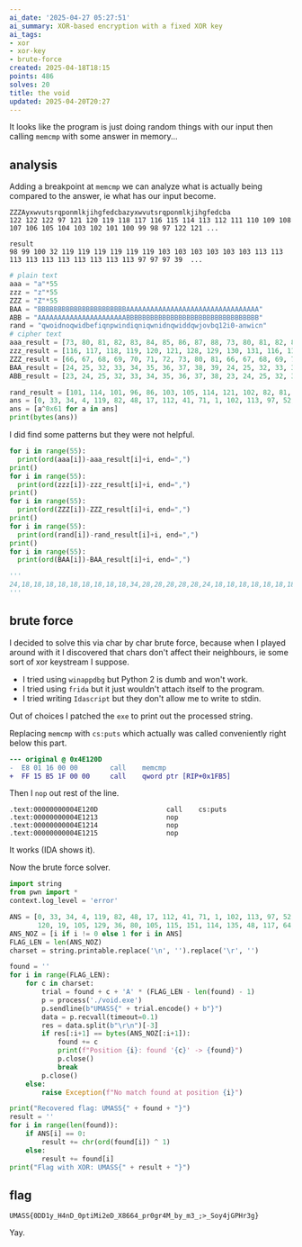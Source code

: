 ```yaml
---
ai_date: '2025-04-27 05:27:51'
ai_summary: XOR-based encryption with a fixed XOR key
ai_tags:
- xor
- xor-key
- brute-force
created: 2025-04-18T18:15
points: 486
solves: 20
title: the void
updated: 2025-04-20T20:27
---
```


It looks like the program is just doing random things with our input then calling `memcmp` with some answer in memory...

## analysis
Adding a breakpoint at `memcmp` we can analyze what is actually being compared to the answer, ie what has our input become.

```
ZZZAyxwvutsrqponmlkjihgfedcbazyxwvutsrqponmlkjihgfedcba
122 122 122 97 121 120 119 118 117 116 115 114 113 112 111 110 109 108 107 106 105 104 103 102 101 100 99 98 97 122 121 ...

result
98 99 100 32 119 119 119 119 119 119 103 103 103 103 103 103 113 113 113 113 113 113 113 113 113 113 97 97 97 39  ...
```

```python
# plain text
aaa = "a"*55
zzz = "z"*55
ZZZ = "Z"*55
BAA = "BBBBBBBBBBBBBBBBBBBBBBAAAAAAAAAAAAAAAAAAAAAAAAAAAAAAAAA"
ABB = "AAAAAAAAAAAAAAAAAAAAAABBBBBBBBBBBBBBBBBBBBBBBBBBBBBBBBB"
rand = "qwoidnoqwidbefiqnpwindiqniqwnidnqwiddqwjovbq12i0-anwicn"
# cipher text
aaa_result = [73, 80, 81, 82, 83, 84, 85, 86, 87, 88, 73, 80, 81, 82, 83, 84, 89, 96, 97, 98, 99, 100, 101, 102, 103, 104, 89, 96, 97, 98, 99, 100, 105, 112, 113, 114, 115, 116, 117, 118, 119, 120, 105, 112, 113, 114, 115, 116, 121, 128, 129, 130, 131, 132, 133]
zzz_result = [116, 117, 118, 119, 120, 121, 128, 129, 130, 131, 116, 117, 118, 119, 120, 121, 132, 133, 134, 135, 136, 137, 144, 145, 146, 147, 132, 133, 134, 135, 136, 137, 148, 149, 150, 151, 152, 153, 0, 1, 2, 3, 148, 149, 150, 151, 152, 153, 4, 5, 6, 7, 8, 9, 16]
ZZZ_result = [66, 67, 68, 69, 70, 71, 72, 73, 80, 81, 66, 67, 68, 69, 70, 71, 82, 83, 84, 85, 86, 87, 88, 89, 96, 97, 82, 83, 84, 85, 86, 87, 98, 99, 100, 101, 102, 103, 104, 105, 112, 113, 98, 99, 100, 101, 102, 103, 114, 115, 116, 117, 118, 119, 120]
BAA_result = [24, 25, 32, 33, 34, 35, 36, 37, 38, 39, 24, 25, 32, 33, 34, 35, 40, 41, 48, 49, 50, 51, 51, 52, 53, 54, 39, 40, 41, 48, 49, 50, 55, 56, 57, 64, 65, 66, 67, 68, 69, 70, 55, 56, 57, 64, 65, 66, 71, 72, 73, 80, 81, 82, 83]
ABB_result = [23, 24, 25, 32, 33, 34, 35, 36, 37, 38, 23, 24, 25, 32, 33, 34, 39, 40, 41, 48, 49, 50, 52, 53, 54, 55, 40, 41, 48, 49, 50, 51, 56, 57, 64, 65, 66, 67, 68, 69, 70, 71, 56, 57, 64, 65, 66, 67, 72, 73, 80, 81, 82, 83, 84]

rand_result = [101, 114, 101, 96, 86, 103, 105, 114, 121, 102, 82, 81, 85, 87, 97, 112, 114, 117, 131, 112, 118, 103, 115, 130, 128, 118, 117, 130, 116, 112, 102, 119, 133, 146, 121, 117, 118, 144, 151, 133, 145, 153, 112, 134, 35, 37, 129, 37, 5, 128, 148, 4, 145, 134, 152]
ans = [0, 33, 34, 4, 119, 82, 48, 17, 112, 41, 71, 1, 102, 113, 97, 52, 103, 19, 101, 51, 97, 85, 36, 35, 36, 35, 87, 117, 120, 19, 105, 129, 36, 80, 105, 115, 151, 114, 135, 48, 117, 64, 52, 104, 87, 134, 151, 41, 136, 84, 100, 87, 0, 56, 145]
ans = [a^0x61 for a in ans]
print(bytes(ans))
```

I did find some patterns but they were not helpful.

```python
for i in range(55):
  print(ord(aaa[i])-aaa_result[i]+i, end=",")
print()
for i in range(55):
  print(ord(zzz[i])-zzz_result[i]+i, end=",")
print()
for i in range(55):
  print(ord(ZZZ[i])-ZZZ_result[i]+i, end=",")
print()
for i in range(55):
  print(ord(rand[i])-rand_result[i]+i, end=",")
print()
for i in range(55):
  print(ord(BAA[i])-BAA_result[i]+i, end=",")

'''
24,18,18,18,18,18,18,18,18,18,34,28,28,28,28,28,24,18,18,18,18,18,18,18,18,18,34,28,28,28,28,28,24,18,18,18,18,18,18,18,18,18,34,28,28,28,28,28,24,18,18,18,18,18,18, 6,6,6,6,6,6,0,0,0,0,16,16,16,16,16,16,6,6,6,6,6,6,0,0,0,0,16,16,16,16,16,16,6,6,6,6,6,6,160,160,160,160,16,16,16,16,16,16,166,166,166,166,166,166,160, 24,24,24,24,24,24,24,24,18,18,34,34,34,34,34,34,24,24,24,24,24,24,24,24,18,18,34,34,34,34,34,34,24,24,24,24,24,24,24,24,18,18,34,34,34,34,34,34,24,24,24,24,24,24,24, 12,6,12,12,18,12,12,6,6,12,28,28,28,28,22,16,12,12,6,12,12,18,12,6,6,12,22,16,22,22,28,22,12,6,18,18,18,6,6,12,6,6,28,22,58,58,22,58,88,18,12,166,12,18,12, 42,42,36,36,36,36,36,36,36,36,52,52,46,46,46,46,42,42,36,36,36,36,36,36,36,36,52,52,52,46,46,46,42,42,42,36,36,36,36,36,36,36,52,52,52,46,46,46,42,42,42,36,36,36,36,
'''
```

## brute force
I decided to solve this via char by char brute force, because when I played around with it I discovered that chars don't affect their neighbours, ie some sort of xor keystream I suppose.

- I tried using `winappdbg` but Python 2 is dumb and won't work.
- I tried using `frida` but it just wouldn't attach itself to the program.
- I tried writing `Idascript` but they don't allow me to write to stdin.

Out of choices I patched the `exe` to print out the processed string.

Replacing `memcmp` with `cs:puts` which actually was called conveniently right below this part.

```diff
--- original @ 0x4E120D
-  E8 01 16 00 00        call    memcmp
+  FF 15 B5 1F 00 00     call    qword ptr [RIP+0x1FB5]
```

Then I `nop` out rest of the line.

```
.text:00000000004E120D                 call    cs:puts
.text:00000000004E1213                 nop
.text:00000000004E1214                 nop
.text:00000000004E1215                 nop
```

It works (IDA shows it).

Now the brute force solver.

```python
import string
from pwn import *
context.log_level = 'error'

ANS = [0, 33, 34, 4, 119, 82, 48, 17, 112, 41, 71, 1, 102, 113, 97, 52, 103, 19, 101, 51, 97, 85, 36, 35, 36, 35, 87, 117,
       120, 19, 105, 129, 36, 80, 105, 115, 151, 114, 135, 48, 117, 64, 52, 104, 87, 134, 151, 41, 136, 84, 100, 87, 0, 56, 145]
ANS_NOZ = [i if i != 0 else 1 for i in ANS]
FLAG_LEN = len(ANS_NOZ)
charset = string.printable.replace('\n', '').replace('\r', '')

found = ''
for i in range(FLAG_LEN):
    for c in charset:
        trial = found + c + 'A' * (FLAG_LEN - len(found) - 1)
        p = process('./void.exe')
        p.sendline(b"UMASS{" + trial.encode() + b"}")
        data = p.recvall(timeout=0.1)
        res = data.split(b"\r\n")[-3]
        if res[:i+1] == bytes(ANS_NOZ[:i+1]):
            found += c
            print(f"Position {i}: found '{c}' -> {found}")
            p.close()
            break
        p.close()
    else:
        raise Exception(f"No match found at position {i}")

print("Recovered flag: UMASS{" + found + "}")
result = ''
for i in range(len(found)):
    if ANS[i] == 0:
        result += chr(ord(found[i]) ^ 1)
    else:
        result += found[i]
print("Flag with XOR: UMASS{" + result + "}")
```

## flag

```flag
UMASS{0DD1y_H4nD_0ptiMi2eD_X8664_pr0gr4M_by_m3_;>_Soy4jGPHr3g}
```

Yay.
